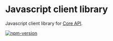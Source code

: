 # Javascript client library

Javascript client library for [Core API][core-api].

[![npm-version]][npm]


[core-api]: https://github.com/core-api/core-api/
[npm-version]: https://badge.fury.io/js/coreapi.svg
[npm]: http://badge.fury.io/js/coreapi
